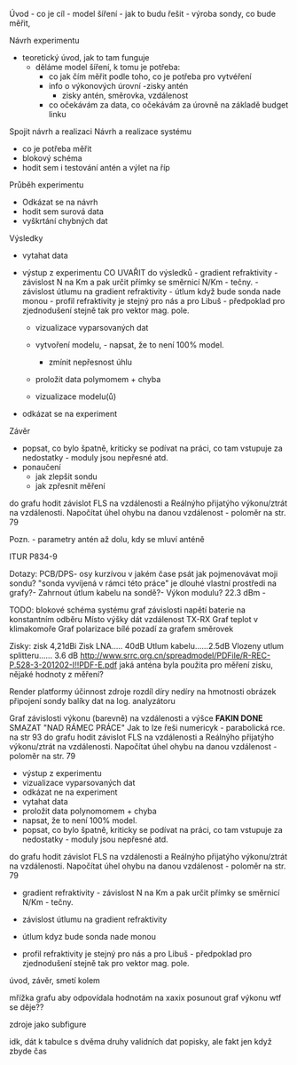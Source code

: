 Úvod
    - co je cíl - model šíření
    - jak to budu řešit - výroba sondy, co bude měřit, 

Návrh experimentu
- teoretický úvod, jak to tam funguje
    - děláme model šíření, k tomu je potřeba:
        - co jak čím měřit podle toho, co je potřeba pro vytvéření
        - info o výkonových úrovní
            -zisky antén
            - zisky antén, směrovka, vzdálenost
        - co očekávám za data, co očekávám za úrovně na základě budget linku

Spojit návrh a realizaci
Návrh a realizace systému
- co je potřeba měřit
- blokový schéma 
- hodit sem i testování antén a výlet na říp


Průběh experimentu
- Odkázat se na návrh
- hodit sem surová data
- vyškrtání chybných dat

Výsledky
- vytahat data 
- výstup z experimentu
        CO UVAŘIT do výsledků
            - gradient refraktivity - závislost N na Km a pak určit přímky se směrnicí  N/Km - tečny.
            - závislost útlumu na gradient refraktivity
            - útlum když bude sonda nade monou
            - profil refraktivity je stejný pro nás a pro Libuš - předpoklad pro zjednodušení stejně tak pro vektor mag. pole. 

    - vizualizace vyparsovaných dat
    - vytvoření modelu, - napsat, že to není 100% model.
        - zmínit nepřesnost úhlu

    - proložit data polymomem + chyba 
    - vizualizace modelu(ů)

- odkázat se na experiment

Závěr
- popsat, co bylo špatně, kriticky se podívat na práci, co tam vstupuje za nedostatky - moduly jsou nepřesné atd.
- ponaučení 
    - jak zlepšit sondu
    - jak zpřesnit měření






do grafu hodit závislot FLS na vzdálenosti a Reálnýho přijatýho výkonu/ztrát na vzdálenosti.
Napočítat úhel ohybu na danou vzdálenost - poloměr na str. 79


Pozn.
    - parametry antén až dolu, kdy se mluví  anténě 






ITUR P834-9




Dotazy:
PCB/DPS-
osy kurzívou
v jakém čase psát
jak pojmenovávat moji sondu? "sonda vyvíjená v rámci této práce" je dlouhé
vlastní prostředi na grafy?-
Zahrnout útlum kabelu na sondě?-
Výkon modulu? 22.3 dBm -

TODO:
blokové schéma systému
graf závislosti napětí baterie na konstantním odběru
Místo výšky dát vzdálenost TX-RX
Graf teplot v klimakomoře
Graf polarizace
bílé pozadí za grafem směrovek

Zisky:
    zisk 4,21dBi
    Zisk LNA..... 40dB
    Utlum kabelu......2.5dB
    Vlozeny utlum splitteru...... 3.6 dB
http://www.srrc.org.cn/spreadmodel/PDFile/R-REC-P.528-3-201202-I!!PDF-E.pdf
jaká anténa byla použita pro měření zisku, nějaké hodnoty z měření?













Render platformy
účinnost zdroje
rozdíl díry nedíry na hmotnosti
obrázek připojení sondy
balíky dat na log. analyzátoru

Graf závislosti výkonu (barevně) na vzdálenosti a výšce
**FAKIN DONE** SMAZAT "NAD RÁMEC PRÁCE"
Jak to lze řeši numericyk - parabolická rce. na str 93
do grafu hodit závislot FLS na vzdálenosti a Reálnýho přijatýho výkonu/ztrát na vzdálenosti.
Napočítat úhel ohybu na danou vzdálenost - poloměr na str. 79

- výstup z experimentu
- vizualizace vyparsovaných dat
- odkázat ne na experiment
- vytahat data 
- proložit data polynomomem + chyba 
- napsat, že to není 100% model.
- popsat, co bylo špatně, kriticky se podívat na práci, co tam vstupuje za nedostatky - moduly jsou nepřesné atd.

do grafu hodit závislot FLS na vzdálenosti a Reálnýho přijatýho výkonu/ztrát na vzdálenosti.
Napočítat úhel ohybu na danou vzdálenost - poloměr na str. 79

- gradient refraktivity - závislost N na Km a pak určit přímky se směrnicí  N/Km - tečny.
- závislost útlumu na gradient refraktivity

- útlum kdyz bude sonda nade monou
- profil refraktivity je stejný pro nás a pro Libuš - předpoklad pro zjednodušení stejně tak pro vektor mag. pole. 

úvod, závěr, smetí kolem

mřížka grafu aby odpovídala hodnotám na xaxix
posunout graf výkonu wtf se děje??

zdroje jako subfigure

idk, dát k tabulce s dvěma druhy validních dat popisky, ale fakt jen když zbyde čas
